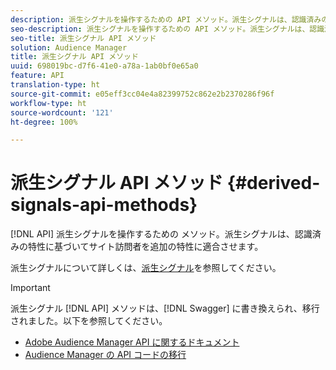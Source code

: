 ```yaml
---
description: 派生シグナルを操作するための API メソッド。派生シグナルは、認識済みの特性に基づいてサイト訪問者を追加の特性に適合させます。
seo-description: 派生シグナルを操作するための API メソッド。派生シグナルは、認識済みの特性に基づいてサイト訪問者を追加の特性に適合させます。
seo-title: 派生シグナル API メソッド
solution: Audience Manager
title: 派生シグナル API メソッド
uuid: 698019bc-d7f6-41e0-a78a-1ab0bf0e65a0
feature: API
translation-type: ht
source-git-commit: e05eff3cc04e4a82399752c862e2b2370286f96f
workflow-type: ht
source-wordcount: '121'
ht-degree: 100%

---
```



# 派生シグナル API メソッド {#derived-signals-api-methods}

[!DNL API] 派生シグナルを操作するための メソッド。派生シグナルは、認識済みの特性に基づいてサイト訪問者を追加の特性に適合させます。

<!-- c_separator.xml -->

派生シグナルについて詳しくは、[派生シグナル](../../features/derived-signals.md)を参照してください。

>[!IMPORTANT]
>
>派生シグナル [!DNL API] メソッドは、[!DNL Swagger] に書き換えられ、移行されました。以下を参照してください。
>
>* [Adobe Audience Manager API に関するドキュメント](https://bank.demdex.com/portal/swagger/index.html)
>* [Audience Manager の API コードの移行](../../api/api-swagger-migration.md)